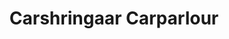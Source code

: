 ---
title: "Carshringaar Carparlour"
url: /agartala/carshringaar-carparlour-agartala-near-yamaha-showroom/
shop: car repair
---